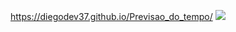 https://diegodev37.github.io/Previsao_do_tempo/
<img src="https://github.com/diegodev37/Previsao_do_tempo/blob/main/assets/capa_do_readme.jpg?raw=true">
